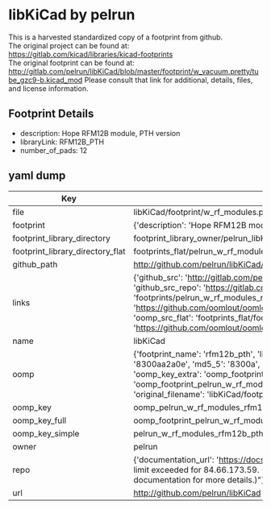 # libKiCad by pelrun  
This is a harvested standardized copy of a footprint from github.  
The original project can be found at:  
https://gitlab.com/kicad/libraries/kicad-footprints  
The original footprint can be found at:
http://gitlab.com/pelrun/libKiCad/blob/master/footprint/w_vacuum.pretty/tube_gzc9-b.kicad_mod
Please consult that link for additional, details, files, and license information.  
## Footprint Details
* description: Hope RFM12B module, PTH version  
* libraryLink: RFM12B_PTH  
* number_of_pads: 12  
## yaml dump  
| Key | Value |  
| --- | --- |  
| file | libKiCad/footprint/w_rf_modules.pretty/RFM12B_PTH.kicad_mod |  
| footprint | {'description': 'Hope RFM12B module, PTH version', 'libraryLink': 'RFM12B_PTH', 'number_of_pads': 12} |  
| footprint_library_directory | footprint_library_owner/pelrun_libKiCad |  
| footprint_library_directory_flat | footprints_flat/pelrun_w_rf_modules_rfm12b_pth/working |  
| github_path | http://github.com/pelrun/libKiCad/blob/master/footprint/w_rf_modules.pretty/RFM12B_PTH.kicad_mod |  
| links | {'github_src': 'http://gitlab.com/pelrun/libKiCad/blob/master/footprint/w_vacuum.pretty/tube_gzc9-b.kicad_mod', 'github_src_repo': 'https://gitlab.com/kicad/libraries/kicad-footprints', 'oomp_bot': 'footprints/pelrun_w_rf_modules_rfm12b_pth/working', 'oomp_bot_github': 'https://github.com/oomlout/oomlout_oomp_footprint_bot/tree/main/footprints/pelrun_w_rf_modules_rfm12b_pth/working', 'oomp_src_flat': 'footprints_flat/footprints_flat/pelrun_w_rf_modules_rfm12b_pth/working', 'oomp_src_flat_github': 'https://github.com/oomlout/oomlout_oomp_footprint_src/tree/main/footprints_flat/pelrun_w_rf_modules_rfm12b_pth/working'} |  
| name | libKiCad |  
| oomp | {'footprint_name': 'rfm12b_pth', 'library_name': 'w_rf_modules', 'md5': '8300aa2a0e2268a166341e12a0f98cc1', 'md5_10': '8300aa2a0e', 'md5_5': '8300a', 'md5_6': '8300aa', 'oomp_key': 'oomp_pelrun_w_rf_modules_rfm12b_pth', 'oomp_key_extra': 'oomp_footprint_pelrun_w_rf_modules_rfm12b_pth', 'oomp_key_full': 'oomp_footprint_pelrun_w_rf_modules_rfm12b_pth_8300aa', 'oomp_key_simple': 'pelrun_w_rf_modules_rfm12b_pth', 'original_filename': 'libKiCad/footprint/w_rf_modules.pretty/RFM12B_PTH.kicad_mod', 'owner_name': 'pelrun'} |  
| oomp_key | oomp_pelrun_w_rf_modules_rfm12b_pth |  
| oomp_key_full | oomp_footprint_pelrun_w_rf_modules_rfm12b_pth |  
| oomp_key_simple | pelrun_w_rf_modules_rfm12b_pth |  
| owner | pelrun |  
| repo | {'documentation_url': 'https://docs.github.com/rest/overview/resources-in-the-rest-api#rate-limiting', 'message': "API rate limit exceeded for 84.66.173.59. (But here's the good news: Authenticated requests get a higher rate limit. Check out the documentation for more details.)"} |  
| url | http://github.com/pelrun/libKiCad |  


